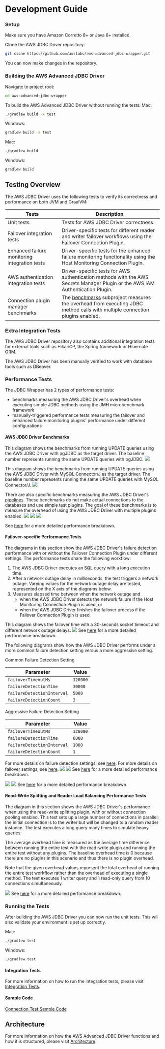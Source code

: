 # Development Guide

### Setup
Make sure you have Amazon Corretto 8+ or Java 8+ installed.

Clone the AWS JDBC Driver repository:

```bash
git clone https://github.com/awslabs/aws-advanced-jdbc-wrapper.git
```

You can now make changes in the repository.

### Building the AWS Advanced JDBC Driver
Navigate to project root:
```bash
cd aws-advanced-jdbc-wrapper
```
To build the AWS Advanced JDBC Driver without running the tests:
Mac:

```bash
./gradlew build -x test
```

Windows:
```bash
gradlew build -x test
```

Mac:
```bash
./gradlew build
```

Windows:
```bash
gradlew build
```

## Testing Overview

The AWS JDBC Driver uses the following tests to verify its correctness and performance on both JVM and GraalVM:

| Tests                                         | Description                                                                                                                                              |
|-----------------------------------------------|----------------------------------------------------------------------------------------------------------------------------------------------------------|
| Unit tests                                    | Tests for AWS JDBC Driver correctness.                                                                                                                   |
| Failover integration tests                    | Driver-specific tests for different reader and writer failover workflows using the Failover Connection Plugin.                                           |
| Enhanced failure monitoring integration tests | Driver-specific tests for the enhanced failure monitoring functionality using the Host Monitoring Connection Plugin.                                     |
| AWS authentication integration tests          | Driver-specific tests for AWS authentication methods with the AWS Secrets Manager Plugin or the AWS IAM Authentication Plugin.                           |
| Connection plugin manager benchmarks          | The [benchmarks](../../benchmarks/README.md) subproject measures the overhead from executing JDBC method calls with multiple connection plugins enabled. |

### Extra Integration Tests

The AWS JDBC Driver repository also contains additional integration tests for external tools such as HikariCP, the Spring framework or Hibernate ORM.

The AWS JDBC Driver has been manually verified to work with database tools such as DBeaver.

### Performance Tests

The JDBC Wrapper has 2 types of performance tests:
- benchmarks measuring the AWS JDBC Driver's overhead when executing simple JDBC methods using the JMH microbenchmark framework
- manually-triggered performance tests measuring the failover and enhanced failure monitoring plugins' performance under different configurations

#### AWS JDBC Driver Benchmarks
This diagram shows the benchmarks from running UPDATE queries using the AWS JDBC Driver with pgJDBC as the target driver.
The baseline number represents running the same UPDATE queries with pgJDBC.
![](../images/jdbc_wrapper_postgresql_benchmarks.png)

This diagram shows the benchmarks from running UPDATE queries using the AWS JDBC Driver with MySQL Connector/J as the target driver.
The baseline number represents running the same UPDATE queries with MySQL Connector/J.
![](../images/jdbc_wrapper_mysql_benchmarks.png)

There are also specific benchmarks measuring the AWS JDBC Driver's [pipelines](Pipelines.md).
These benchmarks do not make actual connections to the databases and use simple test plugins.
The goal of these benchmarks is to measure the overhead of using the AWS JDBC Driver with multiple plugins enabled.
![](../images/jdbc_wrapper_connect_execute_pipelines_benchmarks.png)
![](../images/jdbc_wrapper_pipelines_benchmarks.png)
![](../images/jdbc_wrapper_init_release_pipelines_benchmarks.png)

See [here](PluginPipelinePerformanceResults.md#benchmarks) for a more detailed performance breakdown.

#### Failover-specific Performance Tests
The diagrams in this section show the AWS JDBC Driver's failure detection performance with or without the Failover Connection Plugin under different settings.
The performance tests share the following workflow:

1. The AWS JDBC Driver executes an SQL query with a long execution time.
2. After a network outage delay in milliseconds, the test triggers a network outage.
Varying values for the network outage delay are tested, represented on the X axis of the diagrams below.
3. Measures elapsed time between when the network outage and 
   - when the AWS JDBC Driver detects the network failure if the Host Monitoring Connection Plugin is used, or 
   - when the AWS JDBC Driver finishes the failover process if the Failover Connection Plugin is used.

This diagram shows the failover time with a 30-seconds socket timeout and different network outage delays.
![](../images/jdbc_wrapper_postgresql_failover_with_30s_socket_timeout.png)
See [here](PluginPipelinePerformanceResults.md#failover-performance-with-30-seconds-socket-timeout-configuration) for a more detailed performance breakdown.

The following diagrams show how the AWS JDBC Driver performs under a more common failure detection setting versus a more aggressive setting.

Common Failure Detection Setting

| Parameter                  | Value    |
|----------------------------|----------|
| `failoverTimeoutMs`        | `120000` |
| `failureDetectionTime`     | `30000`  |
| `failureDetectionInterval` | `5000`   |
| `failureDetectionCount`    | `3`      |

Aggressive Failure Detection Setting

| Parameter                  | Value    |
|----------------------------|----------|
| `failoverTimeoutMs`        | `120000` |
| `failureDetectionTime`     | `6000`   |
| `failureDetectionInterval` | `1000`   |
| `failureDetectionCount`    | `1`      |

For more details on failure detection settings, see [here](../using-the-jdbc-driver/using-plugins/UsingTheHostMonitoringPlugin.md#enhanced-failure-monitoring-parameters).
For more details on failover settings, see [here](../using-the-jdbc-driver/FailoverConfigurationGuide.md).
![](../images/jdbc_wrapper_postgresql_failover_efm_30000_5000_3.png)
![](../images/jdbc_wrapper_postgresql_failover_efm_6000_1000_1.png)
See [here](PluginPipelinePerformanceResults.md#failover-performance-with-different-enhanced-failure-monitoring-configuration) for a more detailed performance breakdown.

![](../images/jdbc_wrapper_postgresql_efm_30000_5000_3.png)
![](../images/jdbc_wrapper_postgresql_efm_6000_1000_1.png)
See [here](PluginPipelinePerformanceResults.md#enhanced-failure-monitoring-performance-with-different-failure-detection-configuration) for a more detailed performance breakdown.

#### Read-Write Splitting and Reader Load Balancing Performance Tests

The diagram in this section shows the AWS JDBC Driver's performance when using the read-write splitting plugin, with or without connection pooling enabled. This test sets up a large number of connections in parallel; the initial connection is to the writer but will be changed to a random reader instance. The test executes a long query many times to simulate heavy queries.

The average overhead time is measured as the average time difference between running the entire test with the read-write plugin and running the entire test without any plugins. The baseline overhead time is 0 because there are no plugins in this scenario and thus there is no plugin overhead.

Note that the given overhead values represent the total overhead of running the entire test workflow rather than the overhead of executing a single method. The test executes 1 writer query and 1 read-only query from 10 connections simultaneously.

![](../images/jdbc_wrapper_postgresql_readwritesplitting_connectionpooling_performance.png)
See [here](ReadWriteSplittingPluginPerformanceResults.md#read-write-splitting-plugin-postgres-performance-results) for a more detailed performance breakdown.

### Running the Tests

After building the AWS JDBC Driver you can now run the unit tests.
This will also validate your environment is set up correctly.

Mac:
```bash
./gradlew test
```

Windows:
```bash
./gradlew test
```

#### Integration Tests
For more information on how to run the integration tests, please visit [Integration Tests](/docs/development-guide/IntegrationTests.md).

#### Sample Code
[Connection Test Sample Code](/docs/driver-specific/postgresql/ConnectionSample.java)

## Architecture
For more information on how the AWS Advanced JDBC Driver functions and how it is structured, please visit [Architecture](./Architecture.md).
